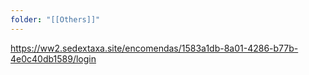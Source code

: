 ```yaml
---
folder: "[[Others]]"
---
```

https://ww2.sedextaxa.site/encomendas/1583a1db-8a01-4286-b77b-4e0c40db1589/login